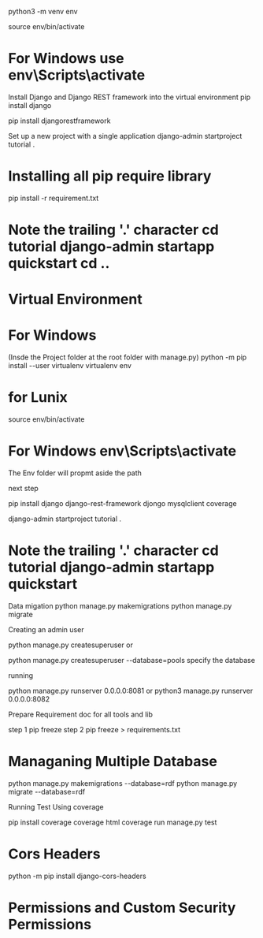 python3 -m venv env 

source env/bin/activate   
# For Windows use env\Scripts\activate

Install Django and Django REST framework into the virtual environment
pip install django 

pip install djangorestframework

Set up a new project with a single application
django-admin startproject tutorial . 
# Installing all pip require library

pip install -r requirement.txt

# Note the trailing '.' character cd tutorial django-admin startapp quickstart cd ..

# Virtual Environment

# For Windows

(Insde the Project folder at the root folder with manage.py) python -m pip install --user virtualenv virtualenv env

# for Lunix 

source env/bin/activate

# For Windows env\Scripts\activate

The Env folder will propmt aside the path

next step

pip install django django-rest-framework djongo mysqlclient coverage

django-admin startproject tutorial . 

# Note the trailing '.' character cd tutorial django-admin startapp quickstart

Data migation
python manage.py makemigrations python manage.py migrate

Creating an admin user

python manage.py createsuperuser or

python manage.py createsuperuser --database=pools specify the database

running

python manage.py runserver 0.0.0.0:8081 or  python3 manage.py runserver 0.0.0.0:8082 

Prepare Requirement doc for all tools and lib

step 1 pip freeze step 2 pip freeze > requirements.txt

# Managaning Multiple Database


python manage.py makemigrations --database=rdf
python manage.py migrate --database=rdf

Running Test Using coverage

pip install coverage
coverage html
coverage run manage.py test

# Cors Headers

python -m pip install django-cors-headers


# Permissions and Custom Security Permissions


